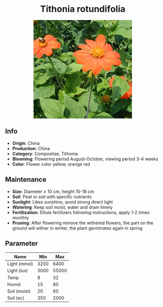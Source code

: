 <h1 align='center'>Tithonia rotundifolia</h1>
<p align="center">
    <img 
        align='center'
        width='320'
        src="../images/tithonia rotundifolia.png" 
        alt='Tithonia rotundifolia' />
</p>

## Info

 - **Origin**: China
 - **Production**: China
 - **Category**: Compositae, Tithonia
 - **Blooming**: Flowering period August-October, viewing period 3-4 weeks
 - **Color**: Flower color yellow, orange red

## Maintenance

 - **Size**: Diameter ≥ 10 cm, height 15-18 cm
 - **Soil**: Peat or soil with specific nutrients
 - **Sunlight**: Likes sunshine, avoid strong direct light
 - **Watering**: Keep soil moist, water and drain timely
 - **Fertilization**: Dilute fertilizers following instructions, apply 1-2 times monthly
 - **Pruning**: After flowering remove the withered flowers, the part on the ground will wither in winter, the plant germinates again in spring

## Parameter

| Name         | Min  | Max   |
|--------------|------|-------|
| Light (mmol) | 3200 | 6400  |
| Light (lux)  | 3000 | 55000 |
| Temp         | 8    | 32    |
| Humid        | 15   | 80    |
| Soil (moist) | 20   | 60    |
| Soil (ec)    | 350  | 2000  |